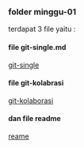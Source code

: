 ### folder minggu-01

terdapat 3 file yaitu : 

#### file git-single.md

[git-single](https://github.com/puspasari14/tekn-cloud-computing/blob/master/minggu-01/git-single.md)

#### file git-kolabrasi

[git-kolaborasi](https://github.com/puspasari14/tekn-cloud-computing/blob/master/minggu-01/git-kolaborasi.md)

#### dan file readme

[reame](https://github.com/puspasari14/tekn-cloud-computing/blob/master/minggu-01/README.md)